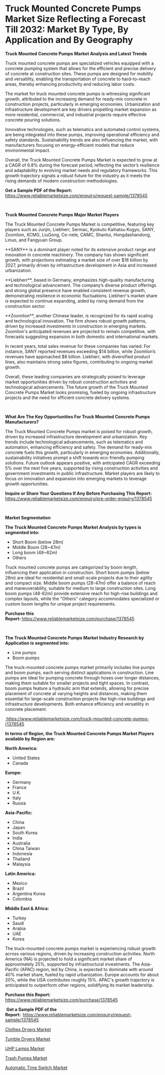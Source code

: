 <p><h1>Truck Mounted Concrete Pumps Market Size Reflecting a Forecast Till 2032: Market By Type, By Application and By Geography</h1></p><p><strong>Truck Mounted Concrete Pumps Market Analysis and Latest Trends</strong></p>
<p><p>Truck mounted concrete pumps are specialized vehicles equipped with a concrete pumping system that allows for the efficient and precise delivery of concrete at construction sites. These pumps are designed for mobility and versatility, enabling the transportation of concrete to hard-to-reach areas, thereby enhancing productivity and reducing labor costs. </p><p>The market for truck mounted concrete pumps is witnessing significant growth, attributed to the increasing demand for ready-mix concrete in construction projects, particularly in emerging economies. Urbanization and infrastructure development are key drivers propelling market expansion as more residential, commercial, and industrial projects require effective concrete pouring solutions. </p><p>Innovative technologies, such as telematics and automated control systems, are being integrated into these pumps, improving operational efficiency and safety standards. Sustainability trends are also influencing the market, with manufacturers focusing on energy-efficient models that reduce environmental impact. </p><p>Overall, the Truck Mounted Concrete Pumps Market is expected to grow at a CAGR of 6.8% during the forecast period, reflecting the sector’s resilience and adaptability to evolving market needs and regulatory frameworks. This growth trajectory signals a robust future for the industry as it meets the rising demands of modern construction methodologies.</p></p>
<p><strong>Get a Sample PDF of the Report:&nbsp;</strong> <a href="https://www.reliablemarketsize.com/enquiry/request-sample/1378545?utm_campaign=1131&utm_medium=2&utm_source=Github&utm_content=ia&utm_term=08042025&utm_id=truck-mounted-concrete-pumps">https://www.reliablemarketsize.com/enquiry/request-sample/1378545</a></p>
<p>&nbsp;</p>
<p><strong>Truck Mounted Concrete Pumps Major Market Players</strong></p>
<p><p>The Truck Mounted Concrete Pumps Market is competitive, featuring key players such as Junjin, Liebherr, Sermac, Kyokuto Kaihatsu Kogyo, SANY, Zoomlion, XCMG, LiuGong, Co-nele, CAMC, Shantui, Hongdashandong, Linuo, and Fangyuan Group. </p><p>**SANY** is a dominant player noted for its extensive product range and innovation in concrete machinery. The company has shown significant growth, with projections estimating a market size of over $18 billion by 2027, primarily driven by infrastructure development in Asia and increased urbanization.</p><p>**Liebherr**, based in Germany, emphasizes high-quality manufacturing and technological advancement. The company’s diverse product offerings and strong global presence have enabled consistent revenue growth, demonstrating resilience in economic fluctuations. Liebherr's market share is expected to continue expanding, aided by rising demand from the construction sector.</p><p>**Zoomlion**, another Chinese leader, is recognized for its rapid scaling and technological innovation. The firm shows robust growth patterns, driven by increased investments in construction in emerging markets. Zoomlion's anticipated revenues are projected to remain competitive, with forecasts suggesting expansion in both domestic and international markets.</p><p>In recent years, total sales revenue for these companies has varied. For instance, SANY reported revenues exceeding $14 billion, while Zoomlion’s revenues have approached $8 billion. Liebherr, with diversified product lines, also maintains strong sales figures, contributing to ongoing market growth.</p><p>Overall, these leading companies are strategically poised to leverage market opportunities driven by robust construction activities and technological advancements. The future growth of the Truck Mounted Concrete Pumps Market looks promising, fueled by ongoing infrastructure projects and the need for efficient concrete delivery systems.</p></p>
<p>&nbsp;</p>
<p><strong>What Are The Key Opportunities For Truck Mounted Concrete Pumps Manufacturers?</strong></p>
<p><p>The Truck Mounted Concrete Pumps market is poised for robust growth, driven by increased infrastructure development and urbanization. Key trends include technological advancements, such as telematics and automation, enhancing efficiency and safety. The demand for ready-mix concrete fuels this growth, particularly in emerging economies. Additionally, sustainability initiatives prompt a shift towards eco-friendly pumping solutions. Future outlook appears positive, with anticipated CAGR exceeding 5% over the next five years, supported by rising construction activities and government investments in public infrastructure. Market players are likely to focus on innovation and expansion into emerging markets to leverage growth opportunities.</p></p>
<p><strong>Inquire or Share Your Questions If Any Before Purchasing This Report:</strong> <a href="https://www.reliablemarketsize.com/enquiry/pre-order-enquiry/1378545?utm_campaign=1131&utm_medium=2&utm_source=Github&utm_content=ia&utm_term=08042025&utm_id=truck-mounted-concrete-pumps">https://www.reliablemarketsize.com/enquiry/pre-order-enquiry/1378545</a></p>
<p>&nbsp;</p>
<p><strong>Market Segmentation</strong></p>
<p><strong>The Truck Mounted Concrete Pumps Market Analysis by types is segmented into:</strong></p>
<p><ul><li>Short Boom (below 28m)</li><li>Middle Boom (28~47m)</li><li>Long boom (48~62m)</li><li>Others</li></ul></p>
<p><p>Truck mounted concrete pumps are categorized by boom length, influencing their application in construction. Short boom pumps (below 28m) are ideal for residential and small-scale projects due to their agility and compact size. Middle boom pumps (28-47m) offer a balance of reach and maneuverability, suitable for medium to large construction sites. Long boom pumps (48-62m) provide extensive reach for high-rise buildings and complex layouts, while the "Others" category accommodates specialized or custom boom lengths for unique project requirements.</p></p>
<p><strong>Purchase this Report:&nbsp;</strong><a href="https://www.reliablemarketsize.com/purchase/1378545?utm_campaign=1131&utm_medium=2&utm_source=Github&utm_content=ia&utm_term=08042025&utm_id=truck-mounted-concrete-pumps">https://www.reliablemarketsize.com/purchase/1378545</a></p>
<p>&nbsp;</p>
<p><strong>The Truck Mounted Concrete Pumps Market Industry Research by Application is segmented into:</strong></p>
<p><ul><li>Line pumps</li><li>Boom pumps</li></ul></p>
<p><p>The truck-mounted concrete pumps market primarily includes line pumps and boom pumps, each serving distinct applications in construction. Line pumps are ideal for pumping concrete through hoses over longer distances, making them suitable for smaller projects and tight spaces. In contrast, boom pumps feature a hydraulic arm that extends, allowing for precise placement of concrete at varying heights and distances, making them essential for large-scale construction projects like high-rise buildings and infrastructure developments. Both enhance efficiency and versatility in concrete placement.</p></p>
<p><a href="https://www.reliablemarketsize.com/truck-mounted-concrete-pumps-r1378545?utm_campaign=1131&utm_medium=2&utm_source=Github&utm_content=ia&utm_term=08042025&utm_id=truck-mounted-concrete-pumps">&nbsp;https://www.reliablemarketsize.com/truck-mounted-concrete-pumps-r1378545</a></p>
<p><strong>In terms of Region, the Truck Mounted Concrete Pumps Market Players available by Region are:</strong></p>
<p>
    <p> <strong> North America: </strong>
        <ul>
            <li>United States</li>
            <li>Canada</li>
        </ul>
        </p> 
    <p> <strong> Europe: </strong>
        <ul>
            <li>Germany</li>
            <li>France</li>
            <li>U.K.</li>
            <li>Italy</li>
            <li>Russia</li>
        </ul>
        </p> 
    <p> <strong> Asia-Pacific: </strong>
        <ul>
            <li>China</li>
            <li>Japan</li>
            <li>South Korea</li>
            <li>India</li>
            <li>Australia</li>
            <li>China Taiwan</li>
            <li>Indonesia</li>
            <li>Thailand</li>
            <li>Malaysia</li>
        </ul>
        </p> 
    <p> <strong> Latin America: </strong>
        <ul>
            <li>Mexico</li>
            <li>Brazil</li>
            <li>Argentina Korea</li>
            <li>Colombia</li>
        </ul>
        </p> 
    <p> <strong> Middle East & Africa: </strong>
        <ul>
            <li>Turkey</li>
            <li>Saudi</li>
            <li>Arabia</li>
            <li>UAE</li>
            <li>Korea</li>
        </ul>
    </p>
    </p>
<p><p>The truck-mounted concrete pumps market is experiencing robust growth across various regions, driven by increasing construction activities. North America (NA) is projected to hold a significant market share of approximately 25%, supported by infrastructural investments. The Asia-Pacific (APAC) region, led by China, is expected to dominate with around 40% market share, fueled by rapid urbanization. Europe accounts for about 20%, while the USA contributes roughly 15%. APAC's growth trajectory is anticipated to outperform other regions, solidifying its market leadership.</p></p>
<p><strong>Purchase this Report: </strong><a href="https://www.reliablemarketsize.com/purchase/1378545?utm_campaign=1131&utm_medium=2&utm_source=Github&utm_content=ia&utm_term=08042025&utm_id=truck-mounted-concrete-pumps">https://www.reliablemarketsize.com/purchase/1378545</a></p>
<p>&nbsp;<strong>Get a Sample PDF of the Report:&nbsp;&nbsp;</strong><a href="https://www.reliablemarketsize.com/enquiry/request-sample/1378545?utm_campaign=1131&utm_medium=2&utm_source=Github&utm_content=ia&utm_term=08042025&utm_id=truck-mounted-concrete-pumps">https://www.reliablemarketsize.com/enquiry/request-sample/1378545</a></p>
<p><strong></strong></p>
<p><p><a href="https://github.com/bhatttutty2p/Market-Research-Report-List-1/blob/main/clothes-dryers-market.md?utm_campaign=1131&utm_medium=2&utm_source=Github&utm_content=ia&utm_term=08042025&utm_id=truck-mounted-concrete-pumps">Clothes Dryers Market</a></p><p><a href="https://github.com/sphaabrose/Market-Research-Report-List-1/blob/main/tumble-dryers-market.md?utm_campaign=1131&utm_medium=2&utm_source=Github&utm_content=ia&utm_term=08042025&utm_id=truck-mounted-concrete-pumps">Tumble Dryers Market</a></p><p><a href="https://github.com/leptouwrites/Market-Research-Report-List-1/blob/main/uhp-lamps-market.md?utm_campaign=1131&utm_medium=2&utm_source=Github&utm_content=ia&utm_term=08042025&utm_id=truck-mounted-concrete-pumps">UHP Lamps Market</a></p><p><a href="https://github.com/etapaqanee/Market-Research-Report-List-1/blob/main/trash-pumps-market.md?utm_campaign=1131&utm_medium=2&utm_source=Github&utm_content=ia&utm_term=08042025&utm_id=truck-mounted-concrete-pumps">Trash Pumps Market</a></p><p><a href="https://github.com/colloerrinbp/Market-Research-Report-List-1/blob/main/automatic-time-switch-market.md?utm_campaign=1131&utm_medium=2&utm_source=Github&utm_content=ia&utm_term=08042025&utm_id=truck-mounted-concrete-pumps">Automatic Time Switch Market</a></p></p>